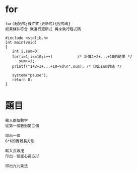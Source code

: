 # for
```
for(起始式;條件式;更新式){程式碼}
如果條件符合 就進行更新式 再來執行程式碼
```
```
#include <stdlib.h>
int main(void)
{
   int i,sum=0;
   for(i=1;i<=10;i++)			/* 計算1+2+...+10的結果 */
      sum+=i;
   printf("1+2+3+...+10=%d\n",sum);	/* 印出sum的值 */
   
   system("pause");
   return 0;
}
```
# 題目
```
輸入兩個數字
從第一個數到第二個
```
```
印出一個
6*6的實體長方形
```
```
輸入長跟邊
印出一個空心長方形
```
```
印出九九乘法
```
